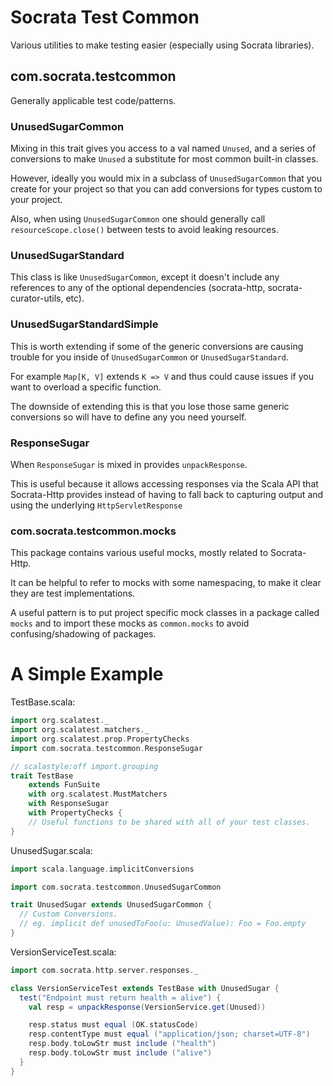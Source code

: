 # Socrata Test Common #
Various utilities to make testing easier (especially using Socrata
libraries).

## com.socrata.testcommon ##
Generally applicable test code/patterns.

### UnusedSugarCommon ###
Mixing in this trait gives you access to a val named `Unused`, and a
series of conversions to make `Unused` a substitute for most common
built-in classes.

However, ideally you would mix in a subclass of `UnusedSugarCommon`
that you create for your project so that you can add conversions for
types custom to your project.

Also, when using `UnusedSugarCommon` one should generally call
`resourceScope.close()` between tests to avoid leaking resources.

### UnusedSugarStandard ###
This class is like `UnusedSugarCommon`, except it doesn't include any
references to any of the optional dependencies (socrata-http,
socrata-curator-utils, etc).

### UnusedSugarStandardSimple ###
This is worth extending if some of the generic conversions are causing
trouble for you inside of `UnusedSugarCommon` or
`UnusedSugarStandard`.

For example `Map[K, V]` extends `K => V` and thus could cause issues
if you want to overload a specific function.

The downside of extending this is that you lose those same generic
conversions so will have to define any you need yourself.

### ResponseSugar ###
When `ResponseSugar` is mixed in provides `unpackResponse`.

This is useful because it allows accessing responses via the Scala API
that Socrata-Http provides instead of having to fall back to capturing
output and using the underlying `HttpServletResponse`

### com.socrata.testcommon.mocks ###
This package contains various useful mocks, mostly related to
Socrata-Http.

It can be helpful to refer to mocks with some namespacing, to make it
clear they are test implementations.

A useful pattern is to put project specific mock classes in a package
called `mocks` and to import these mocks as `common.mocks` to avoid
confusing/shadowing of packages.

# A Simple Example #
TestBase.scala:
```scala
import org.scalatest._
import org.scalatest.matchers._
import org.scalatest.prop.PropertyChecks
import com.socrata.testcommon.ResponseSugar

// scalastyle:off import.grouping
trait TestBase
    extends FunSuite
    with org.scalatest.MustMatchers
    with ResponseSugar
    with PropertyChecks {
    // Useful functions to be shared with all of your test classes.
}
```

UnusedSugar.scala:
```scala
import scala.language.implicitConversions

import com.socrata.testcommon.UnusedSugarCommon

trait UnusedSugar extends UnusedSugarCommon {
  // Custom Conversions.
  // eg. implicit def unusedToFoo(u: UnusedValue): Foo = Foo.empty
}
```

VersionServiceTest.scala:
```scala
import com.socrata.http.server.responses._

class VersionServiceTest extends TestBase with UnusedSugar {
  test("Endpoint must return health = alive") {
    val resp = unpackResponse(VersionService.get(Unused))

    resp.status must equal (OK.statusCode)
    resp.contentType must equal ("application/json; charset=UTF-8")
    resp.body.toLowStr must include ("health")
    resp.body.toLowStr must include ("alive")
  }
}
```
